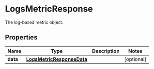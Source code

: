 # LogsMetricResponse

The log-based metric object.

## Properties

| Name     | Type                                                    | Description | Notes      |
| -------- | ------------------------------------------------------- | ----------- | ---------- |
| **data** | [**LogsMetricResponseData**](LogsMetricResponseData.md) |             | [optional] |

